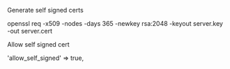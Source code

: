 Generate self signed certs

openssl req -x509 -nodes -days 365 -newkey rsa:2048 -keyout server.key -out server.cert

Allow self signed cert

'allow_self_signed' => true,
